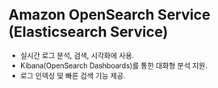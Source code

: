 # Amazon OpenSearch Service (Elasticsearch Service)
- 실시간 로그 분석, 검색, 시각화에 사용.
- Kibana(OpenSearch Dashboards)를 통한 대화형 분석 지원.
- 로그 인덱싱 및 빠른 검색 기능 제공.
